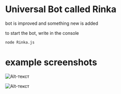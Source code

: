 # Universal Bot called Rinka

bot is improved and something new is added

to start the bot, write in the console
```
node Rinka.js 
```

# example screenshots

![Alt-текст](https://i.ibb.co/SxhSdpG/image.png)

![Alt-текст](https://i.ibb.co/9bVqvNL/Screenshot-2.png)
